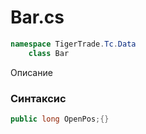 
# Bar.cs
```csharp
namespace TigerTrade.Tc.Data  
    class Bar
```

Описание

### Синтаксис
```csharp
public long OpenPos;{}
```
